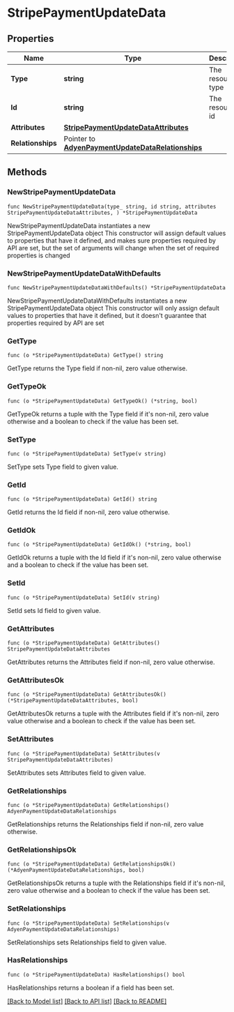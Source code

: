 # StripePaymentUpdateData

## Properties

Name | Type | Description | Notes
------------ | ------------- | ------------- | -------------
**Type** | **string** | The resource&#39;s type | 
**Id** | **string** | The resource&#39;s id | 
**Attributes** | [**StripePaymentUpdateDataAttributes**](StripePaymentUpdateDataAttributes.md) |  | 
**Relationships** | Pointer to [**AdyenPaymentUpdateDataRelationships**](AdyenPaymentUpdateDataRelationships.md) |  | [optional] 

## Methods

### NewStripePaymentUpdateData

`func NewStripePaymentUpdateData(type_ string, id string, attributes StripePaymentUpdateDataAttributes, ) *StripePaymentUpdateData`

NewStripePaymentUpdateData instantiates a new StripePaymentUpdateData object
This constructor will assign default values to properties that have it defined,
and makes sure properties required by API are set, but the set of arguments
will change when the set of required properties is changed

### NewStripePaymentUpdateDataWithDefaults

`func NewStripePaymentUpdateDataWithDefaults() *StripePaymentUpdateData`

NewStripePaymentUpdateDataWithDefaults instantiates a new StripePaymentUpdateData object
This constructor will only assign default values to properties that have it defined,
but it doesn't guarantee that properties required by API are set

### GetType

`func (o *StripePaymentUpdateData) GetType() string`

GetType returns the Type field if non-nil, zero value otherwise.

### GetTypeOk

`func (o *StripePaymentUpdateData) GetTypeOk() (*string, bool)`

GetTypeOk returns a tuple with the Type field if it's non-nil, zero value otherwise
and a boolean to check if the value has been set.

### SetType

`func (o *StripePaymentUpdateData) SetType(v string)`

SetType sets Type field to given value.


### GetId

`func (o *StripePaymentUpdateData) GetId() string`

GetId returns the Id field if non-nil, zero value otherwise.

### GetIdOk

`func (o *StripePaymentUpdateData) GetIdOk() (*string, bool)`

GetIdOk returns a tuple with the Id field if it's non-nil, zero value otherwise
and a boolean to check if the value has been set.

### SetId

`func (o *StripePaymentUpdateData) SetId(v string)`

SetId sets Id field to given value.


### GetAttributes

`func (o *StripePaymentUpdateData) GetAttributes() StripePaymentUpdateDataAttributes`

GetAttributes returns the Attributes field if non-nil, zero value otherwise.

### GetAttributesOk

`func (o *StripePaymentUpdateData) GetAttributesOk() (*StripePaymentUpdateDataAttributes, bool)`

GetAttributesOk returns a tuple with the Attributes field if it's non-nil, zero value otherwise
and a boolean to check if the value has been set.

### SetAttributes

`func (o *StripePaymentUpdateData) SetAttributes(v StripePaymentUpdateDataAttributes)`

SetAttributes sets Attributes field to given value.


### GetRelationships

`func (o *StripePaymentUpdateData) GetRelationships() AdyenPaymentUpdateDataRelationships`

GetRelationships returns the Relationships field if non-nil, zero value otherwise.

### GetRelationshipsOk

`func (o *StripePaymentUpdateData) GetRelationshipsOk() (*AdyenPaymentUpdateDataRelationships, bool)`

GetRelationshipsOk returns a tuple with the Relationships field if it's non-nil, zero value otherwise
and a boolean to check if the value has been set.

### SetRelationships

`func (o *StripePaymentUpdateData) SetRelationships(v AdyenPaymentUpdateDataRelationships)`

SetRelationships sets Relationships field to given value.

### HasRelationships

`func (o *StripePaymentUpdateData) HasRelationships() bool`

HasRelationships returns a boolean if a field has been set.


[[Back to Model list]](../README.md#documentation-for-models) [[Back to API list]](../README.md#documentation-for-api-endpoints) [[Back to README]](../README.md)


